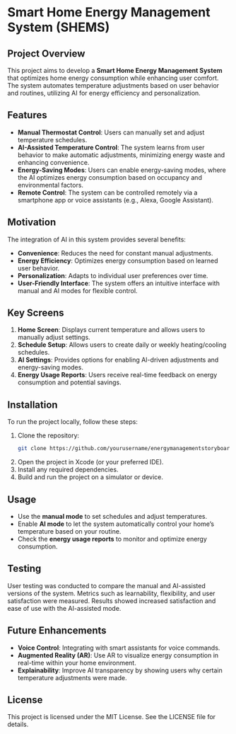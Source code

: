 # Smart Home Energy Management System (SHEMS)

## Project Overview
This project aims to develop a **Smart Home Energy Management System** that optimizes home energy consumption while enhancing user comfort. The system automates temperature adjustments based on user behavior and routines, utilizing AI for energy efficiency and personalization.

## Features
- **Manual Thermostat Control**: Users can manually set and adjust temperature schedules.
- **AI-Assisted Temperature Control**: The system learns from user behavior to make automatic adjustments, minimizing energy waste and enhancing convenience.
- **Energy-Saving Modes**: Users can enable energy-saving modes, where the AI optimizes energy consumption based on occupancy and environmental factors.
- **Remote Control**: The system can be controlled remotely via a smartphone app or voice assistants (e.g., Alexa, Google Assistant).

## Motivation
The integration of AI in this system provides several benefits:
- **Convenience**: Reduces the need for constant manual adjustments.
- **Energy Efficiency**: Optimizes energy consumption based on learned user behavior.
- **Personalization**: Adapts to individual user preferences over time.
- **User-Friendly Interface**: The system offers an intuitive interface with manual and AI modes for flexible control.

## Key Screens
1. **Home Screen**: Displays current temperature and allows users to manually adjust settings.
2. **Schedule Setup**: Allows users to create daily or weekly heating/cooling schedules.
3. **AI Settings**: Provides options for enabling AI-driven adjustments and energy-saving modes.
4. **Energy Usage Reports**: Users receive real-time feedback on energy consumption and potential savings.

## Installation
To run the project locally, follow these steps:
1. Clone the repository:
   ```bash
   git clone https://github.com/yourusername/energymanagementstoryboard.git
   ```
2. Open the project in Xcode (or your preferred IDE).
3. Install any required dependencies.
4. Build and run the project on a simulator or device.

## Usage
- Use the **manual mode** to set schedules and adjust temperatures.
- Enable **AI mode** to let the system automatically control your home’s temperature based on your routine.
- Check the **energy usage reports** to monitor and optimize energy consumption.

## Testing
User testing was conducted to compare the manual and AI-assisted versions of the system. Metrics such as learnability, flexibility, and user satisfaction were measured. Results showed increased satisfaction and ease of use with the AI-assisted mode.

## Future Enhancements
- **Voice Control**: Integrating with smart assistants for voice commands.
- **Augmented Reality (AR)**: Use AR to visualize energy consumption in real-time within your home environment.
- **Explainability**: Improve AI transparency by showing users why certain temperature adjustments were made.

## License
This project is licensed under the MIT License. See the LICENSE file for details.
